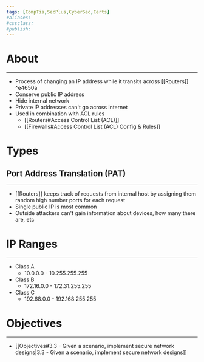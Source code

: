 ```yaml
---
tags: [CompTia,SecPlus,CyberSec,Certs]
#aliases:
#cssclass:
#publish:
---
```


# About
---
- Process of changing an IP address while it transits across [[Routers]] ^e4650a
- Conserve public IP address
- Hide internal network
- Private IP addresses can't go across internet
- Used in combination with ACL rules
	- [[Routers#Access Control List (ACL)]]
	- [[Firewalls#Access Control List (ACL) Config & Rules]]

# Types

## Port Address Translation (PAT)
---
- [[Routers]] keeps track of requests from internal host by assigning them random high number ports for each request
- Single public IP is most common
- Outside attackers can't gain information about devices, how many there are, etc

# IP Ranges
---
- Class A
	- 10.0.0.0 - 10.255.255.255
- Class B
	- 172.16.0.0 - 172.31.255.255
- Class C
	-  192.68.0.0 - 192.168.255.255

# Objectives
---
- [[Objectives#3.3 - Given a scenario, implement secure network designs|3.3 - Given a scenario, implement secure network designs]]